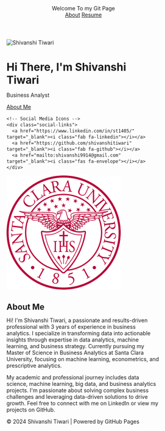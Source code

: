 <!DOCTYPE html>
<html lang="en">
<head>
  <meta charset="UTF-8">
  <meta name="viewport" content="width=device-width, initial-scale=1.0">
  <title>Shivanshi Tiwari's GitHub Page</title>
  <link href="https://cdnjs.cloudflare.com/ajax/libs/font-awesome/5.15.3/css/all.min.css" rel="stylesheet">
  <style>
    /* Reset */
    * {
      margin: 0;
      padding: 0;
      box-sizing: border-box;
    }

   body {
  font-family: 'Segoe UI', Tahoma, Geneva, Verdana, sans-serif;
  background-image: url('[https://raw.githubusercontent.com/shivanshitiwari/newone/main/final2.jpg](https://github.com/shivanshitiwari/stiwari/blob/main/final2.jpg)');
  background-size: cover;
  background-position: center;
  background-repeat: no-repeat; /* Ensure the image doesn't repeat */
  background-attachment: fixed; /* Makes the background stay fixed when scrolling */
  text-align: center;
  color: black;  /* Font color set to black for readability */
}

    /* Header */
    header {
      background-color: transparent; /* Remove the black strip */
      color: black; /* Make the text black */
      padding: 20px 0;
      font-size: 24px;
      font-weight: bold;
      position: relative;
    }

    /* Top-right navigation */
    .nav {
      position: absolute;
      right: 20px;
      top: 20px;
    }

    .nav a {
      margin-left: 20px;
      color: black; /* Set to black */
      text-decoration: none;
      font-size: 18px;
    }

    .nav a:hover {
      color: #007BFF;
    }

    /* Updated Main Container */
.container {
  display: flex;
  flex-direction: column;
  align-items: center; /* Center align content horizontally */
  justify-content: center;
  min-height: 80vh;
  background-color: transparent;
  text-align: center; /* Set text alignment to center */
}

    /* Profile Section */
    .profile-pic {
      width: 250px;  /* Increased size */
      height: 250px;
      border-radius: 50%;
      border: 5px solid white;
      box-shadow: 0 0 15px rgba(0, 0, 0, 0.3);
      margin-bottom: 20px;
      position: relative;
      right: -20px; /* Shifted slightly to the right */
    }

    /* Introduction */
    h1 {
      font-size: 36px;
      margin-bottom: 10px;
      color: black;  /* Set text to black */
    }

    h1 span {
      color: #FF9900;
    }

    p {
      font-size: 18px;
      margin-bottom: 20px;
      color: black; /* Set text to black */
    }

    /* About Me Button */
    .about-button {
      background-color: #007BFF;
      color: white;
      padding: 12px 25px;
      border-radius: 25px;
      text-decoration: none;
      font-size: 18px;
      transition: background-color 0.3s ease;
    }

    .about-button:hover {
      background-color: #0056b3;
    }

    /* Social Icons */
    .social-links {
      margin-top: 30px;
    }

    .social-links a {
      color: black; /* Set to black */
      font-size: 30px;
      margin: 0 15px;
      text-decoration: none;
      transition: color 0.3s ease;
    }

    .social-links a:hover {
      color: #007BFF;
    }

    /* About Section */
    .about-section {
      padding: 50px;
      text-align: left;
      background-color: rgba(0, 0, 0, 0.7); /* Transparent background for better readability */
      color: white;
    }

    .about-section h2 {
      font-size: 30px;
      color: white;
      margin-bottom: 20px;
    }

    .about-section p {
      font-size: 18px;
      color: white;
      line-height: 1.6;
    }

    /* SCU Logo */
    .scu-logo {
      position: fixed;
      bottom: 20px;
      right: 20px;
      width: 100px; /* Smaller size */
      height: auto;
      opacity: 0.8; /* Slight transparency */
    }

    /* Footer */
    footer {
      margin-top: 50px;
      background-color: rgba(0, 0, 0, 0.8);
      color: white;
      padding: 10px;
      position: fixed;
      bottom: 0;
      width: 100%;
    }
  </style>
</head>
<body>

  <header>
    Welcome To my Git Page
    <div class="nav">
      <a href="#about">About</a>
      <a href="https://drive.google.com/file/d/1TBGhJWRBN4ZwbGMnLvA_jcsZBqVs2-z-/view?usp=sharing" target="_blank">Resume</a>
    </div>
  </header>

  <div class="container">
    <img class="profile-pic" src="[https://github.com/shivanshitiwari/stiwari/raw/main/WhatsApp%20Image%202024-09-24%20at%2000.10.03.jpeg](https://github.com/shivanshitiwari/stiwari/blob/main/WhatsApp%20Image%202024-09-24%20at%2000.10.03.jpeg)" alt="Shivanshi Tiwari">
    <h1>Hi There, I'm <span>Shivanshi Tiwari</span></h1>
    <p> Business Analyst</p>
    <a href="#about" class="about-button">About Me</a>

    <!-- Social Media Icons -->
    <div class="social-links">
      <a href="https://www.linkedin.com/in/st1405/" target="_blank"><i class="fab fa-linkedin"></i></a>
      <a href="https://github.com/shivanshitiwari" target="_blank"><i class="fab fa-github"></i></a>
      <a href="mailto:shivanshi9914@gmail.com" target="_blank"><i class="fas fa-envelope"></i></a>
    </div>
  </div>
  <!-- SCU Logo -->
  <img class="scu-logo" src="https://github.com/shivanshitiwari/stiwari/blob/main/SCUlogo.png" alt="SCU Logo">

  <!-- About Section -->
  <section id="about" class="about-section">
    <h2>About Me</h2>
    <p>Hi! I'm Shivanshi Tiwari, a passionate and results-driven professional with 3 years of experience in business analytics. I specialize in transforming data into actionable insights through expertise in data analytics, machine learning, and business strategy. Currently pursuing my Master of Science in Business Analytics at Santa Clara University, focusing on machine learning, econometrics, and prescriptive analytics.</p>
    <p>My academic and professional journey includes data science, machine learning, big data, and business analytics projects. I'm passionate about solving complex business challenges and leveraging data-driven solutions to drive growth. Feel free to connect with me on LinkedIn or view my projects on GitHub.</p>
  </section>

  <footer>
    &copy; 2024 Shivanshi Tiwari | Powered by GitHub Pages
  </footer>

</body>
</html>

